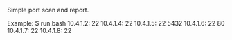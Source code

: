 Simple port scan and report.

Example:
$ run.bash
10.4.1.2: 22 
10.4.1.4: 22 
10.4.1.5: 22 5432 
10.4.1.6: 22 80 
10.4.1.7: 22 
10.4.1.8: 22 

